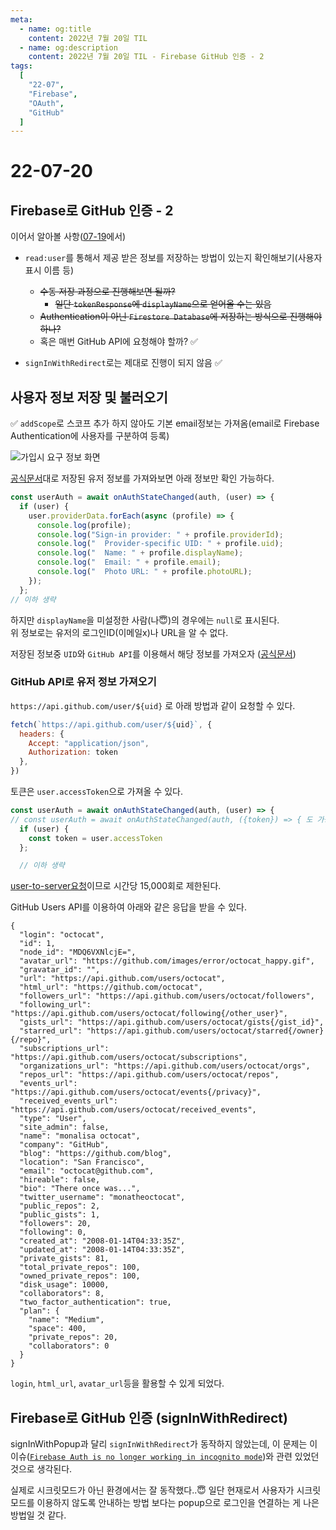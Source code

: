 ```yaml
---
meta:
  - name: og:title
    content: 2022년 7월 20일 TIL
  - name: og:description
    content: 2022년 7월 20일 TIL - Firebase GitHub 인증 - 2
tags:
  [
    "22-07",
    "Firebase",
    "OAuth",
    "GitHub"
  ]
---
```


# 22-07-20

## Firebase로 GitHub 인증 - 2

이어서 알아볼 사항([07-19](/til/22-07/22-07-19.html)에서)

- `read:user`를 통해서 제공 받은 정보를 저장하는 방법이 있는지 확인해보기(사용자 표시 이름 등)
  - ~~수동 저장 과정으로 진행해보면 될까?~~
    - ~~일단 `tokenResponse`에 `displayName`으로 얻어올 수는 있음~~
  - ~~Authentication이 아닌 `Firestore Database`에 저장하는 방식으로 진행해야 하나?~~
  - 혹은 매번 GitHub API에 요청해야 할까? ✅

- `signInWithRedirect`로는 제대로 진행이 되지 않음 ✅


## 사용자 정보 저장 및 불러오기

✅ `addScope`로 스코프 추가 하지 않아도 기본 email정보는 가져옴(email로 Firebase Authentication에 사용자를 구분하여 등록)

![가입시 요구 정보 화면](https://user-images.githubusercontent.com/78826879/180180910-9021d6e9-f68a-4c3e-86f1-b3db4fb5615d.png)


[공식문서](https://firebase.google.com/docs/auth/web/manage-users?hl=ko#get_a_users_provider-specific_profile_information)대로 저장된 유저 정보를 가져와보면 아래 정보만 확인 가능하다.

```js
const userAuth = await onAuthStateChanged(auth, (user) => {
  if (user) {
    user.providerData.forEach(async (profile) => {
      console.log(profile);
      console.log("Sign-in provider: " + profile.providerId);
      console.log("  Provider-specific UID: " + profile.uid);
      console.log("  Name: " + profile.displayName);
      console.log("  Email: " + profile.email);
      console.log("  Photo URL: " + profile.photoURL);
    });
  };
// 이하 생략
```
하지만 `displayName`을 미설정한 사람(나😇)의 경우에는 `null`로 표시된다.<br>
위 정보로는 유저의 로그인ID(이메일x)나 URL을 알 수 없다.

저장된 정보중 `UID`와 `GitHub API`를 이용해서 해당 정보를 가져오자 ([공식문서](https://docs.github.com/en/rest/users/users#get-the-authenticated-user))

### GitHub API로 유저 정보 가져오기

`https://api.github.com/user/${uid}` 로 아래 방법과 같이 요청할 수 있다.

```js
fetch(`https://api.github.com/user/${uid}`, {
  headers: { 
    Accept: "application/json", 
    Authorization: token 
  },
})
```

토큰은 `user.accessToken`으로 가져올 수 있다.

```js
const userAuth = await onAuthStateChanged(auth, (user) => {
// const userAuth = await onAuthStateChanged(auth, ({token}) => { 도 가능하다.
  if (user) {
    const token = user.accessToken 
  };

  // 이하 생략
```

[user-to-server요청](https://docs.github.com/en/github-ae@latest/developers/apps/building-github-apps/rate-limits-for-github-apps#user-to-server-requests)이므로 시간당 15,000회로 제한된다.

GitHub Users API를 이용하여 아래와 같은 응답을 받을 수 있다.

```
{
  "login": "octocat",
  "id": 1,
  "node_id": "MDQ6VXNlcjE=",
  "avatar_url": "https://github.com/images/error/octocat_happy.gif",
  "gravatar_id": "",
  "url": "https://api.github.com/users/octocat",
  "html_url": "https://github.com/octocat",
  "followers_url": "https://api.github.com/users/octocat/followers",
  "following_url": "https://api.github.com/users/octocat/following{/other_user}",
  "gists_url": "https://api.github.com/users/octocat/gists{/gist_id}",
  "starred_url": "https://api.github.com/users/octocat/starred{/owner}{/repo}",
  "subscriptions_url": "https://api.github.com/users/octocat/subscriptions",
  "organizations_url": "https://api.github.com/users/octocat/orgs",
  "repos_url": "https://api.github.com/users/octocat/repos",
  "events_url": "https://api.github.com/users/octocat/events{/privacy}",
  "received_events_url": "https://api.github.com/users/octocat/received_events",
  "type": "User",
  "site_admin": false,
  "name": "monalisa octocat",
  "company": "GitHub",
  "blog": "https://github.com/blog",
  "location": "San Francisco",
  "email": "octocat@github.com",
  "hireable": false,
  "bio": "There once was...",
  "twitter_username": "monatheoctocat",
  "public_repos": 2,
  "public_gists": 1,
  "followers": 20,
  "following": 0,
  "created_at": "2008-01-14T04:33:35Z",
  "updated_at": "2008-01-14T04:33:35Z",
  "private_gists": 81,
  "total_private_repos": 100,
  "owned_private_repos": 100,
  "disk_usage": 10000,
  "collaborators": 8,
  "two_factor_authentication": true,
  "plan": {
    "name": "Medium",
    "space": 400,
    "private_repos": 20,
    "collaborators": 0
  }
}
```

`login`, `html_url`, `avatar_url`등을 활용할 수 있게 되었다.


## Firebase로 GitHub 인증 (signInWithRedirect)

signInWithPopup과 달리 `signInWithRedirect`가 동작하지 않았는데, 이 문제는 이 이슈([`Firebase Auth is no longer working in incognito mode`](https://github.com/firebase/firebase-js-sdk/issues/3004))와 관련 있었던 것으로 생각된다.

실제로 시크릿모드가 아닌 환경에서는 잘 동작했다..😇
일단 현재로서 사용자가 시크릿 모드를 이용하지 않도록 안내하는 방법 보다는 popup으로 로그인을 연결하는 게 나은 방법일 것 같다.
